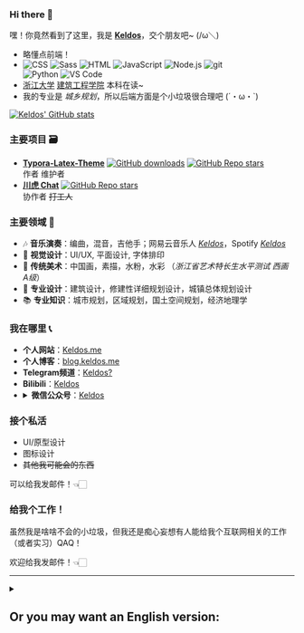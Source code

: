 ### Hi there 👋

嘿！你竟然看到了这里，我是 **[Keldos](https://keldos.me)**，交个朋友吧~ (/ω＼)

- 略懂点前端！<br />
- ![CSS](https://img.shields.io/badge/-CSS-1572B6?logo=CSS3&logoColor=fff)
  ![Sass](https://img.shields.io/badge/-Sass-cc6699?logo=sass&logoColor=fff)
  ![HTML](https://img.shields.io/badge/-HTML-E34F26?logo=HTML5&logoColor=fff)
  ![JavaScript](https://img.shields.io/badge/-JavaScript-F7DF1E?logo=javascript&logoColor=fff)
  ![Node.js](https://img.shields.io/badge/-Node.js-339933?logo=node.js&logoColor=fff) 
  ![git](https://img.shields.io/badge/-git-F05032?logo=git&logoColor=fff)  
  ![Python](https://img.shields.io/badge/-Python-3776ab?logo=python&logoColor=fff)
  ![VS Code](https://img.shields.io/badge/-VS%20Code-007ACC?logo=visual%20studio%20code&logoColor=fff) <br />
- [浙江大学](https://www.zju.edu.cn) [建筑工程学院](http://www.ccea.zju.edu.cn/main.htm) 本科在读~
- 我的专业是 _城乡规划_，所以后端方面是个小垃圾很合理吧 (´・ω・`)

[![Keldos' GitHub stats](https://github-readme-stats-git-masterrstaa-rickstaa.vercel.app/api?username=Keldos-Li&show_icons=true&bg_color=60,163E99,904e95&icon_color=24A6F2&title_color=fff&text_color=fff)](https://keldos.me)

### 主要项目 🗃️ 
- **[Typora-Latex-Theme](https://github.com/Keldos-Li/typora-latex-theme)**
  <a href="https://github.com/Keldos-Li/typora-latex-theme/releases">![GitHub downloads](https://img.shields.io/github/downloads/Keldos-Li/typora-latex-theme/total?logo=markdown)</a>
  <a href="https://github.com/Keldos-Li/typora-latex-theme/stargazers">![GitHub Repo stars](https://img.shields.io/github/stars/Keldos-Li/typora-latex-theme?style=flat&logo=github&color=yellow)</a><br />
  作者 维护者<br />
- **[川虎 Chat](https://github.com/GaiZhenbiao/ChuanhuChatGPT)**
  <a href="https://github.com/GaiZhenbiao/ChuanhuChatGPT/stargazers">![GitHub Repo stars](https://img.shields.io/github/stars/GaiZhenbiao/ChuanhuChatGPT?style=flat&logo=github&color=green)</a><br />
  协作者 ~~打工人~~<br />

### 主要领域 🧬 
- 🎶 **音乐演奏**：编曲，混音，吉他手；网易云音乐人 _[Keldos](https://music.163.com/#/artist?id=37459738)_，Spotify _[Keldos](https://open.spotify.com/artist/15tZx1rVra48wwBiWLYkrT)_
- 🫥 **视觉设计**：UI/UX, 平面设计, 字体排印
- 🎨 **传统美术**：中国画，素描，水粉，水彩 （_浙江省艺术特长生水平测试 西画 A级_）
- 🔦 **专业设计**：建筑设计，修建性详细规划设计，城镇总体规划设计
- 📚 **专业知识**：城市规划，区域规划，国土空间规划，经济地理学

### 我在哪里 📞 
- **个人网站**：[Keldos.me](https://keldos.me)
- **个人博客**：[blog.keldos.me](https://blog.keldos.me)
- **Telegram频道**：[Keldos?](https://t.me/keldosme)
- **Bilibili**：[Keldos](https://space.bilibili.com/272863376)
- <details><summary><strong>微信公众号</strong>：<a href="http://weixin.qq.com/r/yBLL0wDEY10crUSw90fa">Keldos</a></summary><img src="https://github.com/Keldos-Li/Keldos-Li/assets/23137268/6fc127bd-ea34-42a7-b502-848543bb6477" /></details>

### 接个私活
- UI/原型设计
- 图标设计
- ~~其他我可能会的东西~~

可以给我发邮件！👈🏻

### 给我个工作！
虽然我是啥啥不会的小垃圾，但我还是痴心妄想有人能给我个互联网相关的工作（或者实习）QAQ！

欢迎给我发邮件！👈🏻

---

<details><summary><h2>Or you may want an English version:</h2></summary>
  
### Hi there 👋

Hey! Can't believe you saw this. I'm **[Keldos](https://keldos.me)**, let's make friends ~ (/ω＼)

- I know a little bit about front-end! <br /> 
- ![CSS](https://img.shields.io/badge/-CSS-1572B6?logo=CSS3&logoColor=fff)
  ![Sass](https://img.shields.io/badge/-Sass-cc6699?logo=sass&logoColor=fff)
  ![HTML](https://img.shields.io/badge/-HTML-E34F26?logo=HTML5&logoColor=fff)
  ![JavaScript](https://img.shields.io/badge/-JavaScript-F7DF1E?logo=javascript&logoColor=fff)
  ![Node.js](https://img.shields.io/badge/-Node.js-339933?logo=node.js&logoColor=fff) 
  ![git](https://img.shields.io/badge/-git-F05032?logo=git&logoColor=fff)  
  ![Python](https://img.shields.io/badge/-Python-3776ab?logo=python&logoColor=fff)
  ![VS Code](https://img.shields.io/badge/-VS%20Code-007ACC?logo=visual%20studio%20code&logoColor=fff) <br />
- Undergraduate student in [Urban and Rural Planning](http://www.ccea.zju.edu.cn/cceaenglish/main.psp) from [Zhejiang University](https://www.zju.edu.cn/english/)

[![Keldos' GitHub stats](https://github-readme-stats-git-masterrstaa-rickstaa.vercel.app/api?username=Keldos-Li&show_icons=true&bg_color=60,163E99,904e95&icon_color=24A6F2&title_color=fff&text_color=fff)](https://keldos.me)

### Major Projects 🗃️ 
- **[Typora-Latex-Theme](https://github.com/Keldos-Li/typora-latex-theme)**
  <a href="https://github.com/Keldos-Li/typora-latex-theme/releases">![GitHub downloads](https://img.shields.io/github/downloads/Keldos-Li/typora-latex-theme/total?logo=markdown)</a>
  <a href="https://github.com/Keldos-Li/typora-latex-theme/stargazers">![GitHub Repo stars](https://img.shields.io/github/stars/Keldos-Li/typora-latex-theme?style=flat&logo=github&color=yellow)</a><br />
  Author, Maintainer<br />
- **[Chuanhu Chat](https://github.com/GaiZhenbiao/ChuanhuChatGPT)**
  <a href="https://github.com/GaiZhenbiao/ChuanhuChatGPT/stargazers">![GitHub Repo stars](https://img.shields.io/github/stars/GaiZhenbiao/ChuanhuChatGPT?style=flat&logo=github&color=green)</a><br />
  Collaborator, ~~Worker~~<br />

### Major Areas 🧬 
- 🎶 **Music**: Arrangement, Mixing, Guitarist; _[Keldos](https://open.spotify.com/artist/15tZx1rVra48wwBiWLYkrT)_ on Spotify
- 🫥 **Visual Design**: UI/UX, Graphic Design, Typography
- 🎨 **Traditional Art**: Chinese Painting, Sketch, Gouache, Watercolor (_Zhejiang Province Art Proficiency Test Western Painting Grade A_)
- 🔦 **Professional Design**: Architectural Design, Constructive Detailed Planning Design, Overall Urban Planning Design
- 📚 **Professional Knowledge**：Urban Planning, Regional Planning, Territorial Spatial Planning, Economic Geography

### Find Me 📞 
- **Personal Website**：[Keldos.me](https://keldos.me)
- **Personal Blog**：[blog.keldos.me](https://blog.keldos.me)
- **Telegram Channel**：[Keldos?](https://t.me/keldosme)
- **Bilibili**：[Keldos](https://space.bilibili.com/272863376)
- <details><summary><strong>WeChat Official Account</strong>：<a href="http://weixin.qq.com/r/yBLL0wDEY10crUSw90fa">Keldos</a></summary><img src="https://github.com/Keldos-Li/Keldos-Li/assets/23137268/6fc127bd-ea34-42a7-b502-848543bb6477" /></details>

### Taking Private Job
- UI/Prototype Design
- Icon Design
- ~~Other things I may be capable of~~

### Give Me a Job!
Although I am just a little trash, I'm still hopefully thinking that someone can give me a job related to the internet QAQ!
  
Welcome to send me an email! 👈🏻

<!--
Here are some ideas to get you started:

- 🔭 I’m currently working on ...
- 🌱 I’m currently learning ...
- 👯 I’m looking to collaborate on ...
- 🤔 I’m looking for help with ...
- 💬 Ask me about ...
- 📫 How to reach me: ...
- 😄 Pronouns: ...
- ⚡ Fun fact: ...
-->
